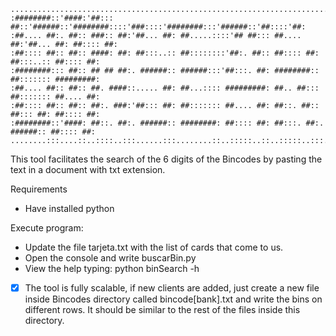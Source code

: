     ..........................................................................................
    :########::'####:'##::: ##::'######::'########::::'###::::'########:::'######::'##::::'##:
    :##.... ##:. ##:: ###:: ##:'##... ##: ##.....::::'## ##::: ##.... ##:'##... ##: ##:::: ##:
    :##:::: ##:: ##:: ####: ##: ##:::..:: ##::::::::'##:. ##:: ##:::: ##: ##:::..:: ##:::: ##:
    :########::: ##:: ## ## ##:. ######:: ######:::'##:::. ##: ########:: ##::::::: #########:
    :##.... ##:: ##:: ##. ####::..... ##: ##...:::: #########: ##.. ##::: ##::::::: ##.... ##:
    :##:::: ##:: ##:: ##:. ###:'##::: ##: ##::::::: ##.... ##: ##::. ##:: ##::: ##: ##:::: ##:
    :########::'####: ##::. ##:. ######:: ########: ##:::: ##: ##:::. ##:. ######:: ##:::: ##:
    ........:::....::..::::..:::......:::........::..:::::..::..:::::..:::......:::..:::::..:: 
This tool facilitates the search of the 6 digits of the Bincodes by pasting the text in a document with txt extension.

Requirements

 - Have installed python

Execute program:
 - Update the file tarjeta.txt with the list of cards that come to us. 
 - Open the console and write buscarBin.py
 - View the help typing: python binSearch -h

 - [x] The tool is fully scalable, if new clients are added, just create a new file inside Bincodes directory called bincode[bank].txt and write the bins on different rows. It should be similar to the rest of the files inside this directory.
